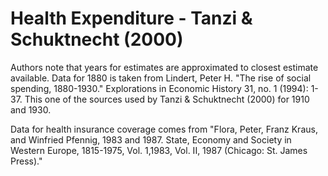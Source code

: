 # Health Expenditure - Tanzi & Schuktnecht (2000)

Authors note that years for estimates are approximated to closest estimate available. Data for 1880 is taken from Lindert, Peter H. "The rise of social spending, 1880-1930." Explorations in Economic History 31, no. 1 (1994): 1-37. This one of the sources used by Tanzi & Schuktnecht (2000) for 1910 and 1930.

Data for health insurance coverage comes from "Flora, Peter, Franz Kraus, and Winfried Pfennig, 1983 and 1987. State, Economy and Society in Western Europe, 1815-1975, Vol. 1,1983, Vol. II, 1987 (Chicago: St. James Press)."